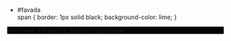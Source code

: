 <html>
<head></head>

<ul>
  
<li>#favada </li><span>
<body>
span {
  border: 1px solid black;
  background-color: lime;
}
  </body>
</ul>
<p style= background:#000000; color :#ffffff;>”en honor a nuestros queridos asturianos”</p>
</body>
</html>

